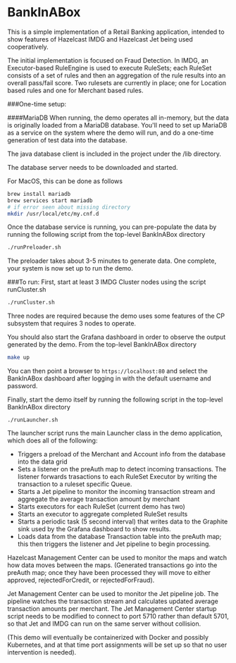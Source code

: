 # BankInABox
This is a simple implementation of a Retail Banking application, intended to show features of Hazelcast IMDG and Hazelcast Jet being used cooperatively.

The initial implementation is focused on Fraud Detection.   In IMDG, an Executor-based RuleEngine is used to execute RuleSets; each RuleSet consists of a
set of rules and then an aggregation of the rule results into an overall pass/fail score. 
Two rulesets are currently in place; one for Location based rules and one for Merchant based
rules.  

###One-time setup:

####MariaDB
When running, the demo operates all in-memory, but the data is originally loaded from a MariaDB database.  You'll need 
to set up MariaDB as a service on the system where the demo will run, and do a one-time generation of test data 
into the database.

The java database client is included in the project under the /lib directory.

The database server needs to be downloaded and started.

For MacOS, this can be done as follows
```bash
brew install mariadb
brew services start mariadb
# if error seen about missing directory
mkdir /usr/local/etc/my.cnf.d
```
Once the database service is running, you can pre-populate the data by running the following script from the
top-level BankInABox directory

```bash
./runPreloader.sh
```

The preloader takes about 3-5 minutes to generate data.  One complete, your system is now set up to run the demo. 

###To run:
First, start at least 3 IMDG Cluster nodes using the script runCluster.sh
```bash
./runCluster.sh
```

Three nodes are required because the demo uses some features of the CP subsystem that requires 3 nodes to operate.

You should also start the Grafana dashboard in order to observe the output generated by the demo.  From the
top-level BankInABox directory
```bash
make up
```

You can then point a browser to `https://localhost:80` and select the BankInABox dashboard after logging in with
the default username and password.

Finally, start the demo itself by running the following script in the top-level BankInABox directory
```$bash
./runLauncher.sh
```

The launcher script runs the main Launcher class in the demo application, which does all of the
following:
* Triggers a preload of the Merchant and Account info from the database into the
data grid
* Sets a listener on the preAuth map to detect incoming transactions.  The listener forwards trasactions 
to each RuleSet Executor by writing the transaction to a ruleset specific Queue. 
* Starts a Jet pipeline to monitor the incoming transaction stream and aggregate the average transaction amount by 
merchant
* Starts executors for each RuleSet (current demo has two)
* Starts an executor to aggregate completed RuleSet results
* Starts a periodic task (5 second interval) that writes data to the Graphite sink
used by the Grafana dashboard to show results. 
* Loads data from the database Transaction table into the preAuth map; this then triggers the 
listener and Jet pipeline to begin processing.

Hazelcast Management Center can be used to monitor the maps and watch how data moves between the maps.   (Generated
transactions go into the preAuth map; once they have been processed they will move to either approved, rejectedForCredit, 
or rejectedForFraud). 

Jet Management Center can be used to monitor the Jet pipeline job.  The pipeline watches the transaction stream and 
calculates updated average transaction amounts per merchant.   The Jet Management Center startup script needs to be 
modified to connect to port 5710 rather than default 5701, so that Jet and IMDG can run on the same server without 
collision.

(This demo will eventually be containerized with Docker and possibly Kubernetes, and at that time port assignments 
will be set up so that no user intervention is needed). 

